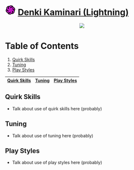 # ![Image](/icons/technical.png) [Denki Kaminari (Lightning)](https://ultrarumble.com/character/7#Variant-1)
<p align="center">
    <img src="https://ultrarumble.com/assets/Character/Ch007/GUI/Variation/T_ui_Ch007_Variation_701.png" /><br/>
</p>

# Table of Contents
1. [Quirk Skills](#quirk-skills)
2. [Tuning](#tuning)
3. [Play Styles](#play-styles)

| [Quirk Skills](#quirk-skills) | [Tuning](#tuning) | [Play Styles](#play-styles) |
|-------------------------------|------------------|-----------------------------|

## Quirk Skills
- Talk about use of quirk skills here (probably)
  
## Tuning 
- Talk about use of tuning here (probably)

## Play Styles
- Talk about use of play styles here (probably)
